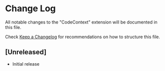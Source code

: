 # Change Log

All notable changes to the "CodeContext" extension will be documented in this file.

Check [Keep a Changelog](http://keepachangelog.com/) for recommendations on how to structure this file.

## [Unreleased]

- Initial release
